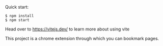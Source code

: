 
Quick start:

```
$ npm install
$ npm start
````

Head over to https://vitejs.dev/ to learn more about using vite

This project is a chrome extension through which you can bookmark pages.
